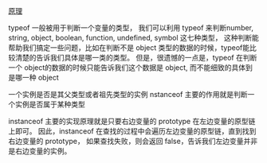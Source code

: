 [原理](https://blog.csdn.net/qq_38722097/article/details/80717240)

typeof 一般被用于判断一个变量的类型，
我们可以利用 typeof 来判断number, string, object, boolean, function, undefined, symbol 这七种类型，
这种判断能帮助我们搞定一些问题，比如在判断不是 object 类型的数据的时候，typeof能比较清楚的告诉我们具体是哪一类的类型。
但是，很遗憾的一点是，typeof 在判断一个 object的数据的时候只能告诉我们这个数据是 object, 而不能细致的具体到是哪一种 object




一个实例是否是其父类型或者祖先类型的实例
nstanceof 主要的作用就是判断一个实例是否属于某种类型



instanceof 主要的实现原理就是只要右边变量的 prototype 在左边变量的原型链上即可。
因此，instanceof 在查找的过程中会遍历左边变量的原型链，直到找到右边变量的 prototype，
如果查找失败，则会返回 false，告诉我们左边变量并非是右边变量的实例。